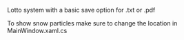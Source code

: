 Lotto system with a basic save option for .txt or .pdf

To show snow particles make sure to change the location in MainWindow.xaml.cs